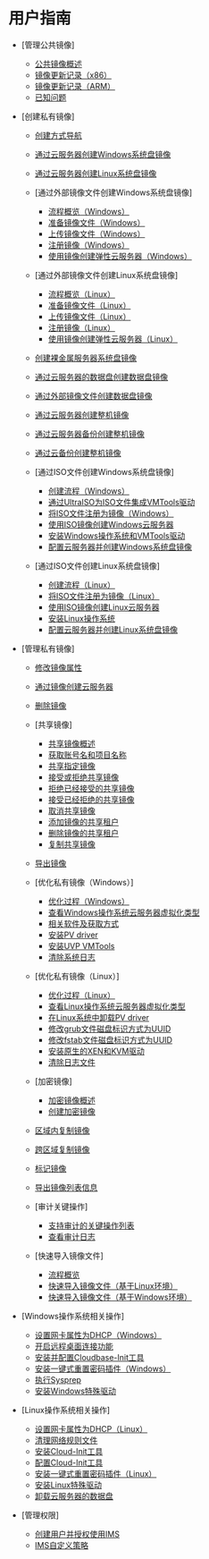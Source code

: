 # 用户指南

-   [管理公共镜像]
    -   [公共镜像概述](公共镜像概述.md)
    -   [镜像更新记录（x86）](镜像更新记录（x86）.md)
    -   [镜像更新记录（ARM）](镜像更新记录（ARM）.md)
    -   [已知问题](已知问题.md)

-   [创建私有镜像]
    -   [创建方式导航](创建方式导航.md)
    -   [通过云服务器创建Windows系统盘镜像](通过云服务器创建Windows系统盘镜像.md)
    -   [通过云服务器创建Linux系统盘镜像](通过云服务器创建Linux系统盘镜像.md)
    -   [通过外部镜像文件创建Windows系统盘镜像]
        -   [流程概览（Windows）](流程概览（Windows）.md)
        -   [准备镜像文件（Windows）](准备镜像文件（Windows）.md)
        -   [上传镜像文件（Windows）](上传镜像文件（Windows）.md)
        -   [注册镜像（Windows）](注册镜像（Windows）.md)
        -   [使用镜像创建弹性云服务器（Windows）](使用镜像创建弹性云服务器（Windows）.md)

    -   [通过外部镜像文件创建Linux系统盘镜像]
        -   [流程概览（Linux）](流程概览（Linux）.md)
        -   [准备镜像文件（Linux）](准备镜像文件（Linux）.md)
        -   [上传镜像文件（Linux）](上传镜像文件（Linux）.md)
        -   [注册镜像（Linux）](注册镜像（Linux）.md)
        -   [使用镜像创建弹性云服务器（Linux）](使用镜像创建弹性云服务器（Linux）.md)

    -   [创建裸金属服务器系统盘镜像](创建裸金属服务器系统盘镜像.md)
    -   [通过云服务器的数据盘创建数据盘镜像](通过云服务器的数据盘创建数据盘镜像.md)
    -   [通过外部镜像文件创建数据盘镜像](通过外部镜像文件创建数据盘镜像.md)
    -   [通过云服务器创建整机镜像](通过云服务器创建整机镜像.md)
    -   [通过云服务器备份创建整机镜像](通过云服务器备份创建整机镜像.md)
    -   [通过云备份创建整机镜像](通过云备份创建整机镜像.md)
    -   [通过ISO文件创建Windows系统盘镜像]
        -   [创建流程（Windows）](创建流程（Windows）.md)
        -   [通过UltraISO为ISO文件集成VMTools驱动](通过UltraISO为ISO文件集成VMTools驱动.md)
        -   [将ISO文件注册为镜像（Windows）](将ISO文件注册为镜像（Windows）.md)
        -   [使用ISO镜像创建Windows云服务器](使用ISO镜像创建Windows云服务器.md)
        -   [安装Windows操作系统和VMTools驱动](安装Windows操作系统和VMTools驱动.md)
        -   [配置云服务器并创建Windows系统盘镜像](配置云服务器并创建Windows系统盘镜像.md)

    -   [通过ISO文件创建Linux系统盘镜像]
        -   [创建流程（Linux）](创建流程（Linux）.md)
        -   [将ISO文件注册为镜像（Linux）](将ISO文件注册为镜像（Linux）.md)
        -   [使用ISO镜像创建Linux云服务器](使用ISO镜像创建Linux云服务器.md)
        -   [安装Linux操作系统](安装Linux操作系统.md)
        -   [配置云服务器并创建Linux系统盘镜像](配置云服务器并创建Linux系统盘镜像.md)


-   [管理私有镜像]
    -   [修改镜像属性](修改镜像属性.md)
    -   [通过镜像创建云服务器](通过镜像创建云服务器.md)
    -   [删除镜像](删除镜像.md)
    -   [共享镜像]
        -   [共享镜像概述](共享镜像概述.md)
        -   [获取账号名和项目名称](获取账号名和项目名称.md)
        -   [共享指定镜像](共享指定镜像.md)
        -   [接受或拒绝共享镜像](接受或拒绝共享镜像.md)
        -   [拒绝已经接受的共享镜像](拒绝已经接受的共享镜像.md)
        -   [接受已经拒绝的共享镜像](接受已经拒绝的共享镜像.md)
        -   [取消共享镜像](取消共享镜像.md)
        -   [添加镜像的共享租户](添加镜像的共享租户.md)
        -   [删除镜像的共享租户](删除镜像的共享租户.md)
        -   [复制共享镜像](复制共享镜像.md)

    -   [导出镜像](导出镜像.md)
    -   [优化私有镜像（Windows）]
        -   [优化过程（Windows）](优化过程（Windows）.md)
        -   [查看Windows操作系统云服务器虚拟化类型](查看Windows操作系统云服务器虚拟化类型.md)
        -   [相关软件及获取方式](相关软件及获取方式.md)
        -   [安装PV driver](安装PV-driver.md)
        -   [安装UVP VMTools](安装UVP-VMTools.md)
        -   [清除系统日志](清除系统日志.md)

    -   [优化私有镜像（Linux）]
        -   [优化过程（Linux）](优化过程（Linux）.md)
        -   [查看Linux操作系统云服务器虚拟化类型](查看Linux操作系统云服务器虚拟化类型.md)
        -   [在Linux系统中卸载PV driver](在Linux系统中卸载PV-driver.md)
        -   [修改grub文件磁盘标识方式为UUID](修改grub文件磁盘标识方式为UUID.md)
        -   [修改fstab文件磁盘标识方式为UUID](修改fstab文件磁盘标识方式为UUID.md)
        -   [安装原生的XEN和KVM驱动](安装原生的XEN和KVM驱动.md)
        -   [清除日志文件](清除日志文件.md)

    -   [加密镜像]
        -   [加密镜像概述](加密镜像概述.md)
        -   [创建加密镜像](创建加密镜像.md)

    -   [区域内复制镜像](区域内复制镜像.md)
    -   [跨区域复制镜像](跨区域复制镜像.md)
    -   [标记镜像](标记镜像.md)
    -   [导出镜像列表信息](导出镜像列表信息.md)
    -   [审计关键操作]
        -   [支持审计的关键操作列表](支持审计的关键操作列表.md)
        -   [查看审计日志](查看审计日志.md)

    -   [快速导入镜像文件]
        -   [流程概览](流程概览.md)
        -   [快速导入镜像文件（基于Linux环境）](快速导入镜像文件（基于Linux环境）.md)
        -   [快速导入镜像文件（基于Windows环境）](快速导入镜像文件（基于Windows环境）.md)


-   [Windows操作系统相关操作]
    -   [设置网卡属性为DHCP（Windows）](设置网卡属性为DHCP（Windows）.md)
    -   [开启远程桌面连接功能](开启远程桌面连接功能.md)
    -   [安装并配置Cloudbase-Init工具](安装并配置Cloudbase-Init工具.md)
    -   [安装一键式重置密码插件（Windows）](安装一键式重置密码插件（Windows）.md)
    -   [执行Sysprep](执行Sysprep.md)
    -   [安装Windows特殊驱动](安装Windows特殊驱动.md)

-   [Linux操作系统相关操作]
    -   [设置网卡属性为DHCP（Linux）](设置网卡属性为DHCP（Linux）.md)
    -   [清理网络规则文件](清理网络规则文件.md)
    -   [安装Cloud-Init工具](安装Cloud-Init工具.md)
    -   [配置Cloud-Init工具](配置Cloud-Init工具.md)
    -   [安装一键式重置密码插件（Linux）](安装一键式重置密码插件（Linux）.md)
    -   [安装Linux特殊驱动](安装Linux特殊驱动.md)
    -   [卸载云服务器的数据盘](卸载云服务器的数据盘.md)

-   [管理权限]
    -   [创建用户并授权使用IMS](创建用户并授权使用IMS.md)
    -   [IMS自定义策略](IMS自定义策略.md)


